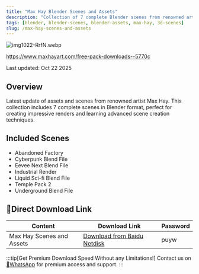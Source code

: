 ```yaml
---
title: "Max Hay Blender Scenes and Assets"
description: "Collection of 7 complete Blender scenes from renowned artist Max Hay, including various environment types like abandoned factory, cyberpunk, and sci-fi scenes."
tags: [blender, blender-scenes, blender-assets, max-hay, 3d-scenes]
slug: /max-hay-scenes-and-assets
---
```


![img1022-RrfN.webp](https://list.ucards.store/d/img/img1022-RrfN.webp)

https://www.maxhayart.com/free-pack-downloads--5770c

Last updated: Oct 22 2025

## Overview

Latest update of assets and scenes from renowned artist Max Hay. This collection includes 7 complete scenes in Blender format, perfect for creating impressive renders and learning advanced scene creation techniques.

## Included Scenes

- Abandoned Factory
- Cyberpunk Blend File
- Eevee Next Blend File
- Industrial Render
- Liquid Sci-fi Blend File
- Temple Pack 2
- Underground Blend File

## 🚀Direct Download Link

| Content | Download Link | Password |
|--------|---------------|----------|
| Max Hay Scenes and Assets | [Download from Baidu Netdisk](https://pan.baidu.com/s/1UqoVzgdL40q3I5jooWPJ4Q?pwd=puyw) | puyw |

:::tip[Get Premium Download Speed Without any Limitations!]
Contact us on [💬WhatsApp](https://wa.me/+8613237610083) for premium  access and support.
:::
